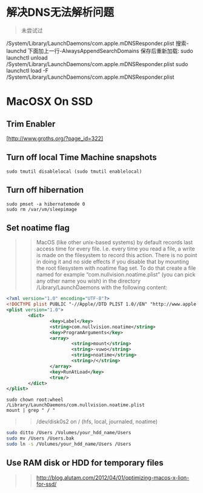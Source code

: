 解决DNS无法解析问题
===================

> 未尝试过

/System/Library/LaunchDaemons/com.apple.mDNSResponder.plist
搜索-launchd
下面加上一行-AlwaysAppendSearchDomains
保存后重新加载:
sudo launchctl unload /System/Library/LaunchDaemons/com.apple.mDNSResponder.plist
sudo launchctl load -F /System/Library/LaunchDaemons/com.apple.mDNSResponder.plist


MacOSX On SSD
=============

## Trim Enabler ##
[http://www.groths.org/?page_id=322]

## Turn off local Time Machine snapshots ##
```
sudo tmutil disablelocal (sudo tmutil enablelocal)
```

## Turn off hibernation ##
```
sudo pmset -a hibernatemode 0
sudo rm /var/vm/sleepimage
```

## Set noatime flag ##
>>MacOS (like other unix-based systems) by default records last access time for every file. I.e. every time you read a file, a write is made on the filesystem to record this action. There is no point in doing it and no side effects if you disable that by mounting the root filesystem with noatime flag set. To do that create a file named for example “com.nullvision.noatime.plist” (you can pick any other name you wish) in the directory /Library/LaunchDaemons with the following content:

```xml
<?xml version="1.0" encoding="UTF-8"?>
<!DOCTYPE plist PUBLIC "-//Apple//DTD PLIST 1.0//EN" "http://www.apple.com/DTDs/PropertyList-1.0.dtd"> 
<plist version="1.0">
        <dict>
                <key>Label</key>
                <string>com.nullvision.noatime</string>
                <key>ProgramArguments</key>
                <array> 
                        <string>mount</string> 
                        <string>-vuwo</string> 
                        <string>noatime</string> 
                        <string>/</string> 
                </array> 
                <key>RunAtLoad</key> 
                <true/> 
        </dict> 
</plist> 
```
```shell
sudo chown root:wheel /Library/LaunchDaemons/com.nullvision.noatime.plist
mount | grep " / "
```
>> /dev/disk0s2 on / (hfs, local, journaled, noatime)

```bash
sudo ditto /Users /Volumes/your_hdd_name/Users
sudo mv /Users /Users.bak
sudo ln -s /Volumes/your_hdd_name/Users /Users
```

## Use RAM disk or HDD for temporary files ##


>> http://blog.alutam.com/2012/04/01/optimizing-macos-x-lion-for-ssd/
